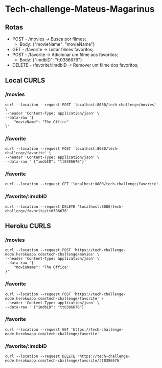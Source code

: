 # Tech-challenge-Mateus-Magarinus

## Rotas

- POST - /movies -> Busca por filmes;
  - Body: {"movieName": "movieName"}
- GET - /favorite -> Listar filmes favoritos;
- POST - /favorite -> Adicionar um filme aos favoritos;
  - Body: {"imdbID": "tt0386676"}
- DELETE - /favorite/:imdbID -> Remover um filme dos favoritos;

## Local CURLS

### /movies

```
curl --location --request POST 'localhost:8080/tech-challenge/movies' \
--header 'Content-Type: application/json' \
--data-raw '{
    "movieName": "The Office"
}'
```

### /favorite

```
curl --location --request POST 'localhost:8080/tech-challenge/favorite' \
--header 'Content-Type: application/json' \
--data-raw ' {"imdbID": "tt0386676"}'
```

### /favorite

```
curl --location --request GET 'localhost:8080/tech-challenge/favorite'
```

### /favorite/:imdbID

```
curl --location --request DELETE 'localhost:8080/tech-challenge/favorite/tt0386676'
```

## Heroku CURLS

### /movies

```
curl --location --request POST 'https://tech-challenge-node.herokuapp.com/tech-challenge/movies' \
--header 'Content-Type: application/json' \
--data-raw '{
    "movieName": "The Office"
}'
```

### /favorite

```
curl --location --request POST 'https://tech-challenge-node.herokuapp.com/tech-challenge/favorite' \
--header 'Content-Type: application/json' \
--data-raw ' {"imdbID": "tt0386676"}'
```

### /favorite

```
curl --location --request GET 'https://tech-challenge-node.herokuapp.com/tech-challenge/favorite'
```

### /favorite/:imdbID

```
curl --location --request DELETE 'https://tech-challenge-node.herokuapp.com/tech-challenge/favorite/tt0386676'
```

